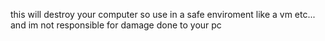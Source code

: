this will destroy your computer so use in a safe enviroment like a vm etc...  and im not responsible for damage done to your pc
